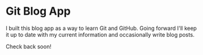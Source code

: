 # Git Blog App

I built this blog app as a way to learn Git and GitHub. Going forward I'll keep it up to date with my current information and occasionally write blog posts.

Check back soon!